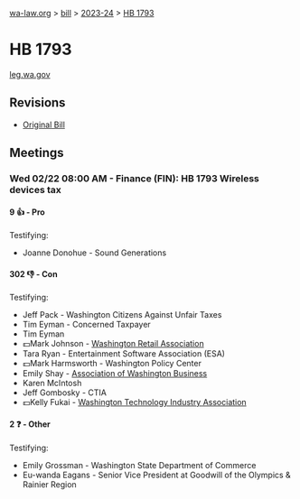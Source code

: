 [wa-law.org](/) > [bill](/bill/) > [2023-24](/bill/2023-24/) > [HB 1793](/bill/2023-24/hb/1793/)

# HB 1793
[leg.wa.gov](https://app.leg.wa.gov/billsummary?BillNumber=1793&Year=2023&Initiative=false)

## Revisions
* [Original Bill](1/)

## Meetings
### Wed 02/22 08:00 AM - Finance (FIN): HB 1793 Wireless devices tax
#### 9 👍 - Pro
Testifying:
* Joanne Donohue - Sound Generations

#### 302 👎 - Con
Testifying:
* Jeff Pack - Washington Citizens Against Unfair Taxes
* Tim Eyman - Concerned Taxpayer
* Tim Eyman
* 💵Mark Johnson - [Washington Retail Association](/org/washington_retail_association/)
* Tara Ryan - Entertainment Software Association (ESA)
* 💵Mark Harmsworth - Washington Policy Center
* Emily Shay - [Association of Washington Business](/org/association_of_washington_business/)
* Karen McIntosh
* Jeff Gombosky - CTIA
* 💵Kelly Fukai - [Washington Technology Industry Association](/org/washington_technology_industry_association/)

#### 2 ❓ - Other
Testifying:
* Emily Grossman - Washington State Department of Commerce
* Eu-wanda Eagans - Senior Vice President at Goodwill of the Olympics & Rainier Region
